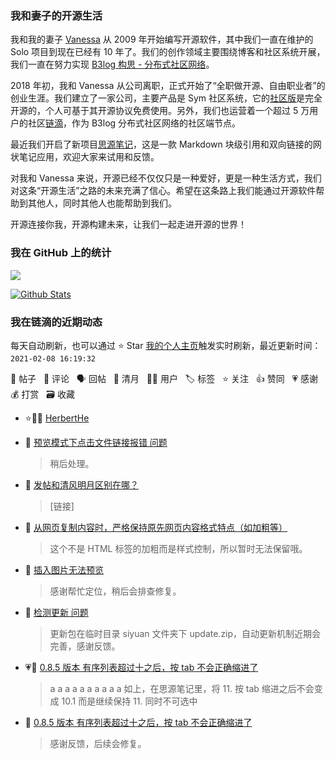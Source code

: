 ### 我和妻子的开源生活

我和我的妻子 [Vanessa](https://github.com/Vanessa219) 从 2009 年开始编写开源软件，其中我们一直在维护的 Solo 项目到现在已经有 10 年了。我们的创作领域主要围绕博客和社区系统开展，我们一直在努力实现 [B3log 构思 - 分布式社区网络](https://ld246.com/article/1546941897596)。

2018 年初，我和 Vanessa 从公司离职，正式开始了“全职做开源、自由职业者”的创业生涯。我们建立了一家公司，主要产品是 Sym 社区系统，它的[社区版](https://github.com/88250/symphony)是完全开源的，个人可基于其开源协议免费使用。另外，我们也运营着一个超过 5 万用户的社区[链滴](https://ld246.com)，作为 B3log 分布式社区网络的社区端节点。

最近我们开启了新项目[思源笔记](https://github.com/siyuan-note/siyuan)，这是一款 Markdown 块级引用和双向链接的网状笔记应用，欢迎大家来试用和反馈。

对我和 Vanessa 来说，开源已经不仅仅只是一种爱好，更是一种生活方式，我们对这条“开源生活”之路的未来充满了信心。希望在这条路上我们能通过开源软件帮助到其他人，同时其他人也能帮助到我们。

开源连接你我，开源构建未来，让我们一起走进开源的世界！

### 我在 GitHub 上的统计

<a title="Hits" target="_blank" href="https://github.com/88250/88250"><img src="https://hits.b3log.org/88250/88250.svg"></a>

[![Github Stats](https://github-readme-stats.vercel.app/api?username=88250&theme=tokyonight&show_icons=true)](https://github.com/88250)

<!--events start -->

### 我在链滴的近期动态

每天自动刷新，也可以通过 ⭐️ Star [我的个人主页](https://github.com/88250/88250)触发实时刷新，最近更新时间：`2021-02-08 16:19:32`

📝 帖子 &nbsp; 💬 评论 &nbsp; 🗣 回帖 &nbsp; 🌙 清月 &nbsp; 👨‍💻 用户 &nbsp; 🏷️ 标签 &nbsp; ⭐️ 关注 &nbsp; 👍 赞同 &nbsp; 💗 感谢 &nbsp; 💰 打赏 &nbsp; 🗃 收藏

* ⭐️👨‍💻 [HerbertHe](https://ld246.com/member/HerbertHe)

  > 
* 💬 [预览模式下点击文件链接报错 问题](https://ld246.com/article/1612757715237/comment/1612760312377#comments)

  > 稍后处理。
* 💬 [发帖和清风明月区别在哪？](https://ld246.com/article/1612752630067/comment/1612757597866#comments)

  > [链接]
* 💬 [从网页复制内容时，严格保持原先网页内容格式特点（如加粗等）](https://ld246.com/article/1612535967996/comment/1612755366139#comments)

  > 这个不是 HTML 标签的加粗而是样式控制，所以暂时无法保留哦。
* 💬 [插入图片无法预览](https://ld246.com/article/1612706250003/comment/1612754342682#comments)

  > 感谢帮忙定位，稍后会排查修复。
* 💬 [检测更新 问题](https://ld246.com/article/1612751217977/comment/1612754189862#comments)

  > 更新包在临时目录 siyuan 文件夹下 update.zip，自动更新机制近期会完善，感谢反馈。
* 💗📝 [0.8.5 版本 有序列表超过十之后，按 tab 不会正确缩进了](https://ld246.com/article/1612707855730)

  > a a a a a a a a a a 如上，在思源笔记里，将 11. 按 tab 缩进之后不会变成 10.1 而是继续保持 11. 同时不可选中
* 💬 [0.8.5 版本 有序列表超过十之后，按 tab 不会正确缩进了](https://ld246.com/article/1612707855730/comment/1612710081544#comments)

  > 感谢反馈，后续会修复。


<!--events end -->
